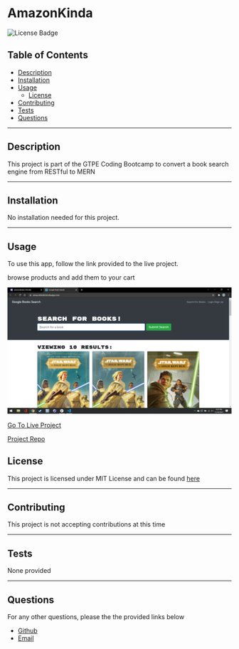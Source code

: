 # AmazonKinda

![License Badge](https://img.shields.io/badge/License-MIT-green)

## Table of Contents
* [Description](#description)
* [Installation](#installation)
* [Usage](#usage)
  * [License](#license) 
* [Contributing](#contributing)
* [Tests](#tests)
* [Questions](#questions)

----

## Description
This project is part of the GTPE Coding Bootcamp to convert a book search engine from RESTful to MERN


----

## Installation
No installation needed for this project.

----

## Usage
To use this app, follow the link provided to the live project.

browse products and add them to your cart




![Home Screen](./screenshots/homescreen.png)




[Go To Live Project](https://amazonkinda.herokuapp.com/)

[Project Repo](https://github.com/BerlicTheHunter/AmazonKinda)


## License
This project is licensed under MIT License and can be found [here](./LICENSE)


----

## Contributing
This project is not accepting contributions at this time

----

## Tests
None provided

----

## Questions
For any other questions, please the the provided links below
* [Github](https://github.com/BerlicTheHunter)
* [Email](mailto:bsorrell3@gmail.com)
